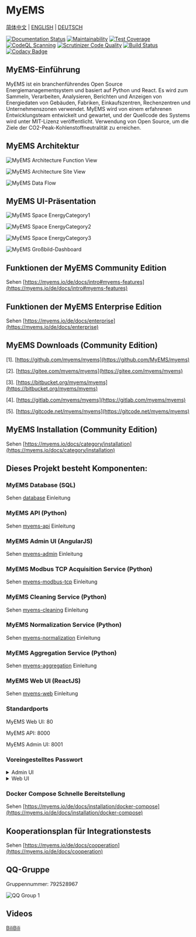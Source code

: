 # MyEMS

 [简体中文](./README.md) | [ENGLISH](./README_EN.md) | [DEUTSCH](./README_DE.md)

 [![Documentation Status](https://readthedocs.org/projects/myems/badge/?version=latest)](https://myems.readthedocs.io/en/latest/?badge=latest)
 [![Maintainability](https://api.codeclimate.com/v1/badges/e01a2ca1e833d66040d0/maintainability)](https://codeclimate.com/github/MyEMS/myems/maintainability)
 [![Test Coverage](https://api.codeclimate.com/v1/badges/e01a2ca1e833d66040d0/test_coverage)](https://codeclimate.com/github/MyEMS/myems/test_coverage)
 [![CodeQL Scanning](https://github.com/MyEMS/myems/actions/workflows/codeql.yml/badge.svg)](https://github.com/MyEMS/myems/security/code-scanning)
 [![Scrutinizer Code Quality](https://scrutinizer-ci.com/g/MyEMS/myems/badges/quality-score.png?b=master)](https://scrutinizer-ci.com/g/MyEMS/myems/?branch=master)
 [![Build Status](https://scrutinizer-ci.com/g/MyEMS/myems/badges/build.png?b=master)](https://scrutinizer-ci.com/g/MyEMS/myems/build-status/master)
 [![Codacy Badge](https://app.codacy.com/project/badge/Grade/b2cd6049727240e2aaeb8fc7b4086166)](https://www.codacy.com/gh/MyEMS/myems/dashboard?utm_source=github.com&amp;utm_medium=referral&amp;utm_content=MyEMS/myems&amp;utm_campaign=Badge_Grade)

## MyEMS-Einführung


MyEMS ist ein branchenführendes Open Source Energiemanagementsystem und basiert auf Python und React.
Es wird zum Sammeln, Verarbeiten, Analysieren, Berichten und Anzeigen von Energiedaten von Gebäuden, Fabriken, Einkaufszentren, Rechenzentren und Unternehmenszonen verwendet.
MyEMS wird von einem erfahrenen Entwicklungsteam entwickelt und gewartet, und der Quellcode des Systems wird unter MIT-Lizenz veröffentlicht.
Verwendung von Open Source, um die Ziele der CO2-Peak-Kohlenstoffneutralität zu erreichen.

## MyEMS Architektur

![MyEMS Architecture Function View](/docs/images/architecture-function-view-de.png)

![MyEMS Architecture Site View](/docs/images/architecture-site-view-de.png)

![MyEMS Data Flow](/docs/images/myems-data-flow-de.svg)

## MyEMS UI-Präsentation

![MyEMS Space EnergyCategory1](/docs/images/myems-space-energycategory1.gif)

![MyEMS Space EnergyCategory2](/docs/images/myems-space-energycategory2.gif)

![MyEMS Space EnergyCategory3](/docs/images/myems-space-energycategory3.gif)

![MyEMS Großbild-Dashboard](/docs/images/myems-large-screen-dashboard.gif)


## Funktionen der MyEMS Community Edition

Sehen [https://myems.io/de/docs/intro#myems-features](https://myems.io/de/docs/intro#myems-features)

## Funktionen der MyEMS Enterprise Edition

Sehen [https://myems.io/de/docs/enterprise](https://myems.io/de/docs/enterprise)


## MyEMS Downloads (Community Edition)

[1]. [https://github.com/myems/myems](https://github.com/MyEMS/myems)

[2]. [https://gitee.com/myems/myems](https://gitee.com/myems/myems)

[3]. [https://bitbucket.org/myems/myems](https://bitbucket.org/myems/myems)

[4]. [https://gitlab.com/myems/myems](https://gitlab.com/myems/myems)

[5]. [https://gitcode.net/myems/myems](https://gitcode.net/myems/myems)

## MyEMS Installation (Community Edition)

Sehen [https://myems.io/docs/category/installation](https://myems.io/docs/category/installation)

## Dieses Projekt besteht Komponenten:

### MyEMS Database (SQL)

Sehen [database](./database/README.md) Einleitung

### MyEMS API (Python)

Sehen [myems-api](./myems-api/README.md) Einleitung

### MyEMS Admin UI (AngularJS)

Sehen [myems-admin](myems-admin/README.md) Einleitung

### MyEMS Modbus TCP Acquisition Service (Python)

Sehen [myems-modbus-tcp](./myems-modbus-tcp/README.md) Einleitung

### MyEMS Cleaning Service (Python)

Sehen [myems-cleaning](./myems-cleaning/README.md) Einleitung

### MyEMS Normalization Service (Python)

Sehen [myems-normalization](./myems-normalization/README.md) Einleitung

### MyEMS Aggregation Service (Python)

Sehen [myems-aggregation](./myems-aggregation/README.md) Einleitung

### MyEMS Web UI (ReactJS)

Sehen [myems-web](myems-web/README.md) Einleitung

### Standardports

MyEMS Web UI: 80

MyEMS API: 8000

MyEMS Admin UI: 8001


### Voreingestelltes Passwort
<details>
  <summary>Admin UI</summary>

```
administrator

!MyEMS1
```
</details>

<details>
  <summary>Web UI</summary>

```
administrator@myems.io

!MyEMS1
```
</details>

### Docker Compose Schnelle Bereitstellung 

Sehen [https://myems.io/de/docs/installation/docker-compose](https://myems.io/de/docs/installation/docker-compose)

## Kooperationsplan für Integrationstests

Sehen [https://myems.io/de/docs/cooperation](https://myems.io/de/docs/cooperation)

## QQ-Gruppe

Gruppennummer: 792528967

![QQ Group 1](/docs/images/qq-group.png)


## Videos

[BiliBili](https://space.bilibili.com/539108162)
